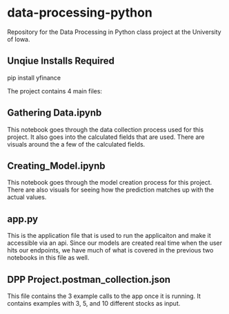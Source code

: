 # data-processing-python
Repository for the Data Processing in Python class project at the University of Iowa.

## Unqiue Installs Required
pip install yfinance

The project contains 4 main files:

## Gathering Data.ipynb
This notebook goes through the data collection process used for this project. It also goes into the calculated fields that are used. There are visuals around the a few of the calculated fields.

## Creating_Model.ipynb
This notebook goes through the model creation process for this project. There are also visuals for seeing how the prediction matches up with the actual values.

## app.py
This is the application file that is used to run the applicaiton and make it accessible via an api. Since our models are created real time when the user hits our endpoints, we have much of what is covered in the previous two notebooks in this file as well.

## DPP Project.postman_collection.json
This file contains the 3 example calls to the app once it is running. It contains examples with 3, 5, and 10 different stocks as input.
